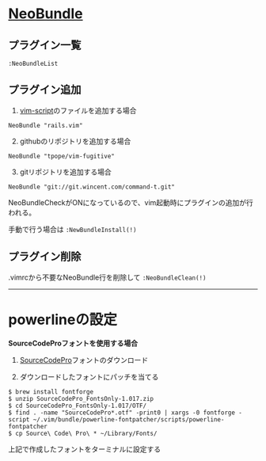# [NeoBundle](https://github.com/Shougo/neobundle.vim)

## プラグイン一覧
`:NeoBundleList`

## プラグイン追加
1. [vim-script](http://vim-scripts.org/vim/scripts.html)のファイルを追加する場合  
```vim
NeoBundle "rails.vim"
```

2. githubのリポジトリを追加する場合  
```vim
NeoBundle "tpope/vim-fugitive"
```

3. gitリポジトリを追加する場合  
```vim  
NeoBundle "git://git.wincent.com/command-t.git"
```

NeoBundleCheckがONになっているので、vim起動時にプラグインの追加が行われる。

手動で行う場合は `:NewBundleInstall(!)`

## プラグイン削除
.vimrcから不要なNeoBundle行を削除して `:NeoBundleClean(!)`
      
---

# powerlineの設定
**SourceCodeProフォントを使用する場合**

1. [SourceCodePro](https://store1.adobe.com/cfusion/store/html/index.cfm?store=OLS-JP&event=displayFontPackage&code=1960)フォントのダウンロード

2. ダウンロードしたフォントにパッチを当てる

```
$ brew install fontforge
$ unzip SourceCodePro_FontsOnly-1.017.zip
$ cd SourceCodePro_FontsOnly-1.017/OTF/
$ find . -name "SourceCodePro*.otf" -print0 | xargs -0 fontforge -script ~/.vim/bundle/powerline-fontpatcher/scripts/powerline-fontpatcher
$ cp Source\ Code\ Pro\ * ~/Library/Fonts/
```

上記で作成したフォントをターミナルに設定する
